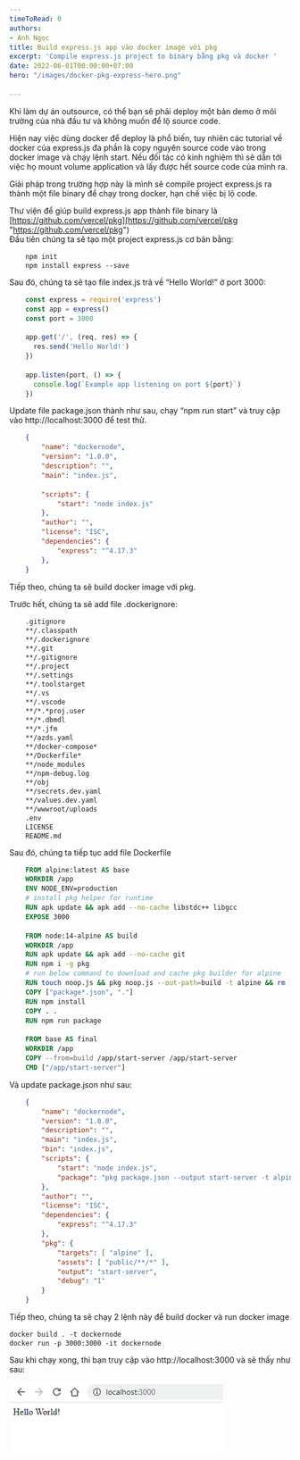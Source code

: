 ```yaml
---
timeToRead: 0
authors:
- Anh Ngọc
title: Build express.js app vào docker image với pkg
excerpt: 'Compile express.js project to binary bằng pkg và docker '
date: 2022-06-01T00:00:00+07:00
hero: "/images/docker-pkg-express-hero.png"

---
```

Khi làm dự án outsource, có thể bạn sẽ phải deploy một bản demo ở môi trường của nhà đầu tư và không muốn để lộ source code.

  
Hiện nay việc dùng docker để deploy là phổ biến, tuy nhiên các tutorial về docker của express.js đa phần là copy nguyên source code vào trong docker image và chạy lệnh start. Nếu đối tác có kinh nghiệm thì sẽ dẫn tới việc họ mount volume application và lấy được hết source code của mình ra.

  
Giải pháp trong trường hợp này là mình sẽ compile project express.js ra thành một file binary để chạy trong docker, hạn chế việc bị lộ code.

  
Thư viện để giúp build express.js app thành file binary là [https://github.com/vercel/pkg](https://github.com/vercel/pkg "https://github.com/vercel/pkg")  
Đầu tiên chúng ta sẽ tạo một project express.js cơ bản bằng:

        npm init
        npm install express --save

Sau đó, chúng ta sẽ tạo file index.js trả về “Hello World!” ở port 3000:

```js
    const express = require('express')
    const app = express()
    const port = 3000
    
    app.get('/', (req, res) => {
      res.send('Hello World!')
    })
    
    app.listen(port, () => {
      console.log(`Example app listening on port ${port}`)
    })
```

Update file package.json thành như sau, chạy “npm run start” và truy cập vào http://localhost:3000 để test thử.

```json
    {
    	"name": "dockernode",
    	"version": "1.0.0",
    	"description": "",
    	"main": "index.js",
    
    	"scripts": {
    		"start": "node index.js"
    	},
    	"author": "",
    	"license": "ISC",
    	"dependencies": {
    		"express": "^4.17.3"
    	},
    }
```

Tiếp theo, chúng ta sẽ build docker image với pkg.

  
Trước hết, chúng ta sẽ add file .dockerignore:

```.gitignore
    .gitignore
    **/.classpath
    **/.dockerignore
    **/.git
    **/.gitignore
    **/.project
    **/.settings
    **/.toolstarget
    **/.vs
    **/.vscode
    **/*.*proj.user
    **/*.dbmdl
    **/*.jfm
    **/azds.yaml
    **/docker-compose*
    **/Dockerfile*
    **/node_modules
    **/npm-debug.log
    **/obj
    **/secrets.dev.yaml
    **/values.dev.yaml
    **/wwwroot/uploads
    .env
    LICENSE
    README.md
```

Sau đó, chúng ta tiếp tục add file Dockerfile

```DockerFile
    FROM alpine:latest AS base
    WORKDIR /app
    ENV NODE_ENV=production
    # install pkg helper for runtime
    RUN apk update && apk add --no-cache libstdc++ libgcc
    EXPOSE 3000
    
    FROM node:14-alpine AS build
    WORKDIR /app
    RUN apk update && apk add --no-cache git
    RUN npm i -g pkg
    # run below command to download and cache pkg builder for alpine
    RUN touch noop.js && pkg noop.js --out-path=build -t alpine && rm -rf build && rm noop.js
    COPY ["package*.json", "."] 
    RUN npm install
    COPY . .
    RUN npm run package
    
    FROM base AS final
    WORKDIR /app
    COPY --from=build /app/start-server /app/start-server
    CMD ["/app/start-server"]
```

Và update package.json như sau:

```json
    {
    	"name": "dockernode",
    	"version": "1.0.0",
    	"description": "",
    	"main": "index.js",
        "bin": "index.js",
    	"scripts": {
    		"start": "node index.js",
    		"package": "pkg package.json --output start-server -t alpine"
    	},
    	"author": "",
    	"license": "ISC",
    	"dependencies": {
    		"express": "^4.17.3"
    	},
    	"pkg": {
    		"targets": [ "alpine" ],
    		"assets": [ "public/**/*" ],
    		"output": "start-server",
    		"debug": "1"
    	}
    }
```

Tiếp theo, chúng ta sẽ chạy 2 lệnh này để build docker và run docker image

    docker build . -t dockernode
    docker run -p 3000:3000 -it dockernode

Sau khi chạy xong, thì bạn truy cập vào http://localhost:3000 và sẽ thấy như sau:

![](/images/docker-pkg-express-js.png)